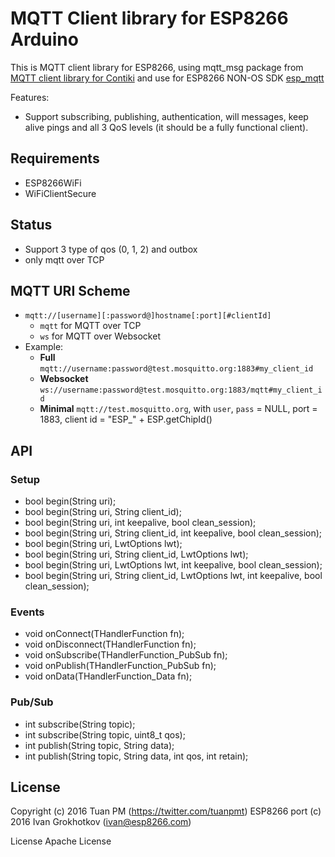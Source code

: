 # MQTT Client library for ESP8266 Arduino

This is MQTT client library for ESP8266, using mqtt_msg package from [MQTT client library for Contiki](https://github.com/esar/contiki-mqtt) and use for ESP8266 NON-OS SDK [esp_mqtt](https://github.com/tuanpmt/esp_mqtt)

Features:

- Support subscribing, publishing, authentication, will messages, keep alive pings and all 3 QoS levels (it should be a fully functional client).

## Requirements
- ESP8266WiFi
- WiFiClientSecure

## Status
- Support 3 type of qos (0, 1, 2) and outbox
- only mqtt over TCP

## MQTT URI Scheme

- `mqtt://[username][:password@]hostname[:port][#clientId]`
    + `mqtt` for MQTT over TCP 
    + `ws` for MQTT over Websocket
- Example:
    + **Full** `mqtt://username:password@test.mosquitto.org:1883#my_client_id`
    + **Websocket** `ws://username:password@test.mosquitto.org:1883/mqtt#my_client_id`
    + **Minimal** `mqtt://test.mosquitto.org`, with `user`, `pass` = NULL, port = 1883, client id = "ESP_" + ESP.getChipId()

## API 
### Setup
- bool begin(String uri);
- bool begin(String uri, String client_id);
- bool begin(String uri, int keepalive, bool clean_session);
- bool begin(String uri, String client_id, int keepalive, bool clean_session);
- bool begin(String uri, LwtOptions lwt);
- bool begin(String uri, String client_id, LwtOptions lwt);
- bool begin(String uri, LwtOptions lwt, int keepalive, bool clean_session);
- bool begin(String uri, String client_id, LwtOptions lwt, int keepalive, bool clean_session);

### Events
- void onConnect(THandlerFunction fn);
- void onDisconnect(THandlerFunction fn);
- void onSubscribe(THandlerFunction_PubSub fn);
- void onPublish(THandlerFunction_PubSub fn);
- void onData(THandlerFunction_Data fn);

### Pub/Sub
- int subscribe(String topic);
- int subscribe(String topic, uint8_t qos);
- int publish(String topic, String data);
- int publish(String topic, String data, int qos, int retain);

## License

Copyright (c) 2016 Tuan PM (https://twitter.com/tuanpmt) 
ESP8266 port (c) 2016 Ivan Grokhotkov (ivan@esp8266.com)

License Apache License